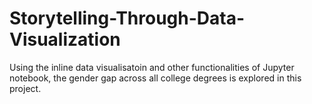 # Storytelling-Through-Data-Visualization
Using the inline data visualisatoin and other functionalities of Jupyter notebook, the gender gap across all college degrees is explored in this project.
